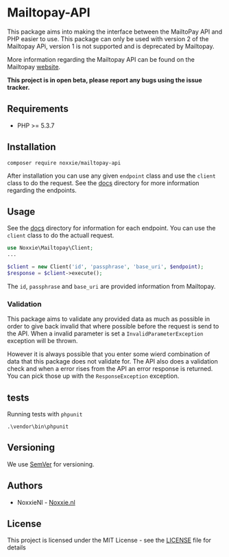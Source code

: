 # Mailtopay-API

This package aims into making the interface between the MailtoPay API and PHP easier to use. This package can only be used with version 2 of the Mailtopay APi, version 1 is not supported and is deprecated by Mailtopay.

More information regarding the Mailtopay API can be found on the Mailtopay [website](https://mailtopay.nl).

**This project is in open beta, please report any bugs using the issue tracker.**

## Requirements

* PHP >= 5.3.7

## Installation
```
composer require noxxie/mailtopay-api
```

After installation you can use any given `endpoint` class and use the `client` class to do the request.
See the [docs](docs/) directory for more information regarding the endpoints.

## Usage

See the [docs](docs/) directory for information for each endpoint. You can use the `client` class to do the actuall request.
````php
use Noxxie\Mailtopay\Client;
...

$client = new Client('id', 'passphrase', 'base_uri', $endpoint);
$response = $client->execute();
````

The `id`, `passphrase` and `base_uri` are provided information from Mailtopay.

### Validation

This package aims to validate any provided data as much as possible in order to give back invalid that where possible before the request is send to the API. When a invalid parameter is set a `InvalidParameterException` exception will be thrown.

However it is always possible that you enter some wierd combination of data that this package does not validate for. The API also does a validation check and when a error rises from the API an error response is returned. You can pick those up with the `ResponseException` exception.

## tests

Running tests with `phpunit`
```
.\vendor\bin\phpunit
```

## Versioning

We use [SemVer](http://semver.org/) for versioning.

## Authors

* NoxxieNl -  [Noxxie.nl](https://noxxie.nl/)

## License

This project is licensed under the MIT License - see the [LICENSE](LICENSE) file for details

